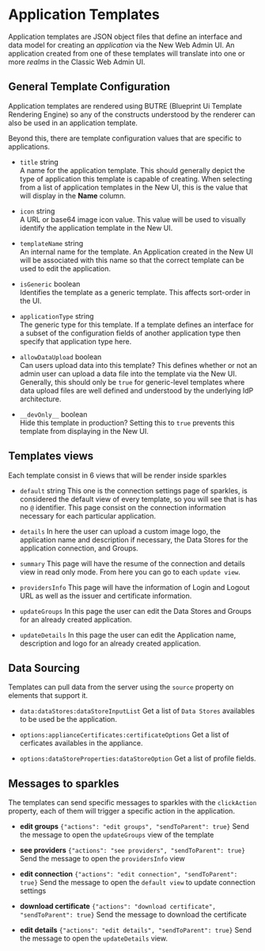 # Application Templates

Application templates are JSON object files that define an interface and data model for creating an _application_ via the New Web Admin UI.  An application created from one of these templates will translate into one or more _realms_ in the Classic Web Admin UI.


## General Template Configuration

Application templates are rendered using BUTRE (Blueprint Ui Template Rendering Engine) so any of the constructs understood by the renderer can also be used in an application template.

Beyond this, there are template configuration values that are specific to applications.

- `title` string  
A name for the application template.  This should generally depict the type of application this template is capable of creating.  When selecting from a list of application templates in the New UI, this is the value that will display in the __Name__ column.

- `icon` string  
A URL or base64 image icon value.  This value will be used to visually identify the application template in the New UI.

- `templateName` string  
An internal name for the template.  An Application created in the New UI will be associated with this name so that the correct template can be used to edit the application.

- `isGeneric` boolean  
Identifies the template as a generic template.  This affects sort-order in the UI.

- `applicationType` string  
The generic type for this template.  If a template defines an interface for a subset of the configuration fields of another application type then specify that application type here.

- `allowDataUpload` boolean  
Can users upload data into this template?  This defines whether or not an admin user can upload a data file into the template via the New UI.  Generally, this should only be `true` for generic-level templates where data upload files are well defined and understood by the underlying IdP architecture.

- `__devOnly__` boolean  
Hide this template in production?  Setting this to `true` prevents this template from displaying in the New UI.

##  Templates views

Each template consist in 6 views that will be render inside sparkles

- `default` string
This one is the connection settings page of sparkles, is considered the default view of every template, so you will see that is has no `@` identifier.
This page consist on the connection information necessary for each particular application.

- `details`
In here the user can upload a custom image logo, the application name and description if necessary, the Data Stores for the application connection, and Groups.

- `summary`
This page will have the resume of the connection and details view in read only mode. From here you can go to each `update view`.

- `providersInfo`
This page will have the information of Login and Logout URL as well as the issuer and certificate information.

- `updateGroups`
In this page the user can edit the Data Stores and Groups for an already created application.

- `updateDetails`
In this page the user can edit the Application name, description and logo for an already created application.


## Data Sourcing
Templates can pull data from the server using the `source` property on elements that support it.

- `data:dataStores:dataStoreInputList`
Get a list of `Data Stores` availables to be used be the application.

- `options:applianceCertificates:certificateOptions`
Get a list of cerficates availables in the appliance.

- `options:dataStoreProperties:dataStoreOption`
Get a list of profile fields.

## Messages to sparkles
The templates can send specific messages to sparkles with the `clickAction` property, each of them will trigger a specific action in the application.

- **edit groups** `{"actions": "edit groups", "sendToParent": true}`
Send the message to open the `updateGroups` view of the template

- **see providers** `{"actions": "see providers", "sendToParent": true}`
Send the message to open the `providersInfo` view

- **edit connection** `{"actions": "edit connection", "sendToParent": true}`
Send the message to open the `default view` to update connection settings

- **download certificate** `{"actions": "download certificate", "sendToParent": true}`
Send the message to download the certificate

- **edit details** `{"actions": "edit details", "sendToParent": true}`
Send the message to open the `updateDetails` view.
